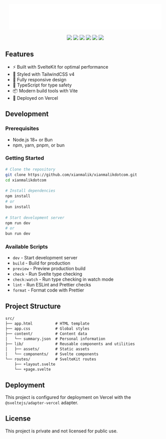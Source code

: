 <p align="center">
  <img src="./ascii-logo.png" />
</p>
<p align="center">
	<a href="https://svelte.dev/"><img src="https://img.shields.io/badge/Svelte-302D41?style=for-the-badge&logo=svelte&logoColor=FF3E00" /></a>
	<a href="https://kit.svelte.dev/"><img src="https://img.shields.io/badge/SvelteKit-302D41?style=for-the-badge&logo=svelte&logoColor=FF3E00" /></a>
	<a href="https://tailwindcss.com/"><img src="https://img.shields.io/badge/Tailwind_CSS-302D41?style=for-the-badge&logo=tailwind-css&logoColor=38B2AC"/></a>
	<a href="https://www.typescriptlang.org/"><img src="https://img.shields.io/badge/TypeScript-302D41?logo=typescript&logoColor=3178C6&style=for-the-badge"/></a>
	<a href="https://vercel.com/"><img src="https://img.shields.io/badge/Vercel-302D41.svg?logo=vercel&logoColor=white&style=for-the-badge" /></a>
	<a href="https://vitejs.dev/"><img src="https://img.shields.io/badge/Vite-302D41?style=for-the-badge&logo=vite&logoColor=646CFF" /></a>
</p>

## Features

- ⚡ Built with SvelteKit for optimal performance
- 🎨 Styled with TailwindCSS v4
- 📱 Fully responsive design
- 🔧 TypeScript for type safety
- 📦 Modern build tools with Vite
- 🚀 Deployed on Vercel

## Development

### Prerequisites

- Node.js 18+ or Bun
- npm, yarn, pnpm, or bun

### Getting Started

```bash
# Clone the repository
git clone https://github.com/xianmalik/xianmalikdotcom.git
cd xianmalikdotcom

# Install dependencies
npm install
# or
bun install

# Start development server
npm run dev
# or
bun run dev
```

### Available Scripts

- `dev` - Start development server
- `build` - Build for production
- `preview` - Preview production build
- `check` - Run Svelte type checking
- `check:watch` - Run type checking in watch mode
- `lint` - Run ESLint and Prettier checks
- `format` - Format code with Prettier

## Project Structure

```
src/
├── app.html          # HTML template
├── app.css           # Global styles
├── content/          # Content data
│   └── summary.json  # Personal information
├── lib/              # Reusable components and utilities
│   ├── assets/       # Static assets
│   └── components/   # Svelte components
└── routes/           # SvelteKit routes
    ├── +layout.svelte
    └── +page.svelte
```

## Deployment

This project is configured for deployment on Vercel with the `@sveltejs/adapter-vercel` adapter.

## License

This project is private and not licensed for public use.
